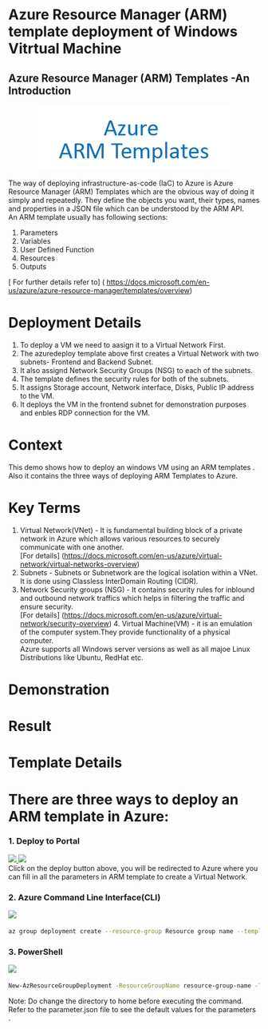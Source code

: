 # Azure Resource Manager (ARM) template deployment of Windows Vitrtual Machine

## Azure Resource Manager (ARM) Templates -An Introduction 
<p align="center">
<img src="./az.png">
<br />
</p>


 The way of  deploying infrastructure-as-code (IaC) to Azure is  Azure Resource Manager (ARM) Templates  which are the obvious way of doing it simply and repeatedly. They define the objects you want, their types, names and properties in a JSON file which can be understood by the ARM API.<br/>
 An ARM template usually has following sections:<br/>
 1. Parameters
 2. Variables
 3. User Defined Function
 4. Resources
 5. Outputs
 
[ For further details refer to] ( https://docs.microsoft.com/en-us/azure/azure-resource-manager/templates/overview)


# Deployment Details
1. To deploy a VM we need to aasign it to a Virtual Network First.<br/>
2. The azuredeploy template above first creates a Virtual Network with two subnets- Frontend and Backend Subnet.<br/>
3. It also assignd Network Security Groups (NSG) to each of the subnets.<br/>
4. The template defines the security rules for both of the subnets.<br/>
5. It assigns Storage account, Network interface, Disks, Public IP address to the VM.<br/>
6. It deploys the VM in the frontend subnet for demonstration purposes and enbles RDP connection for the VM.<br/>

# Context
This demo shows how to deploy an windows VM using an  ARM templates .<br/>  Also it contains the three ways of deploying ARM Templates to Azure.<br/> 
# Key Terms
1. Virtual Network(VNet) - It is fundamental building block of a private network in Azure which allows various resources to securely communicate with one another.<br/>
     [For details] (https://docs.microsoft.com/en-us/azure/virtual-network/virtual-networks-overview)
2.   Subnets  - Subnets or Subnetwork are the logical isolation within a VNet.  <br/> It is done using Classless InterDomain Routing (CIDR).<br/>
3.   Network Security groups (NSG) - It contains security rules for inblound and outbound network traffics which helps in filtering the traffic and ensure security.<br/>
    [For details] (https://docs.microsoft.com/en-us/azure/virtual-network/security-overview)
    4.  Virtual Machine(VM) - it is an emulation of the computer system.They provide functionality of a physical computer. <br/> Azure supports all Windows server versions as well as all majoe Linux Distributions like Ubuntu, RedHat etc.<br/>
# Demonstration
# Result
# Template Details

# There are three ways to deploy an ARM template in Azure:
### 1.  Deploy to Portal

<a href="https://portal.azure.com/#create/Microsoft.Template/uri/https%3A%2F%2Fraw.githubusercontent.com%2Fdevyanshi-t%2FDemoOne%2Fmaster%2Fazuredeploy.json"  target="_blank">
<img src="http://azuredeploy.net/deploybutton.png"/> 
</a>
<a href="http://armviz.io/#/?load=https%3A%2F%2Fraw.githubusercontent.com%2FAzure%2Fazure-quickstart-templates%2Fmaster%2F101-AAD-DomainServices%2Fazuredeploy.json" target="_blank">
<img src="http://armviz.io/visualizebutton.png"/> 
</a></br>
Click on the deploy button above, you will be redirected  to Azure where you can fill in all the parameters in ARM template to create a Virtual Network.<br/>

###    2. Azure Command Line Interface(CLI)
<a href="https://shell.azure.com" target="_blank">
<img name="launch-cloud-shell" src="https://docs.microsoft.com/azure/includes/media/cloud-shell-try-it/launchcloudshell.png" data-linktype="external">
</a>
</br>

```bash
az group deployment create --resource-group Resource group name --template-file file name
```
###  3. PowerShell 

<a href="https://shell.azure.com" target="_blank">
<img name="launch-cloud-shell" src="https://docs.microsoft.com/azure/includes/media/cloud-shell-try-it/launchcloudshell.png" data-linktype="external">
</a>
</br>

```bash 
New-AzResourceGroupDeployment -ResourceGroupName resource-group-name -TemplateFile path-to-template 
```
Note: Do change the directory to home before executing the command.
<br/>Refer to the parameter.json file to see the default values for the parameters .







